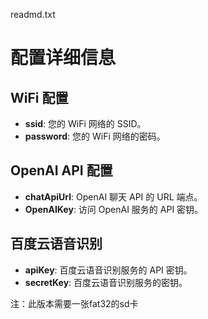 readmd.txt
# 配置详细信息

## WiFi 配置
- **ssid**: 您的 WiFi 网络的 SSID。
- **password**: 您的 WiFi 网络的密码。

## OpenAI API 配置
- **chatApiUrl**: OpenAI 聊天 API 的 URL 端点。
- **OpenAIKey**: 访问 OpenAI 服务的 API 密钥。

## 百度云语音识别
- **apiKey**: 百度云语音识别服务的 API 密钥。
- **secretKey**: 百度云语音识别服务的密钥。

注：此版本需要一张fat32的sd卡
